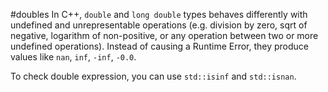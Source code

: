 #doubles
In C++, `double` and `long double` types behaves differently with undefined and unrepresentable operations (e.g. division by zero, sqrt of negative, logarithm of non-positive, or any operation between two or more undefined operations). Instead of causing a Runtime Error, they produce values like `nan`, `inf`, `-inf`, `-0.0`.

To check double expression, you can use `std::isinf` and `std::isnan`.